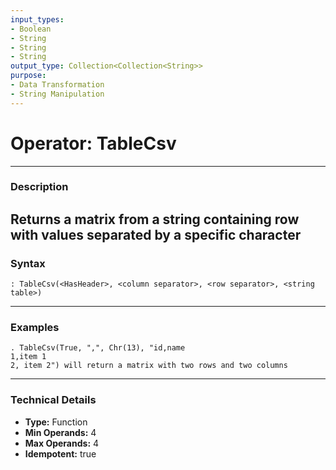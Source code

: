 ```yaml
---
input_types:
- Boolean
- String
- String
- String
output_type: Collection<Collection<String>>
purpose:
- Data Transformation
- String Manipulation
---
```

# Operator: TableCsv
---
### **Description**
Returns a matrix from a string containing row with values separated by a specific character
---
### **Syntax**
```
: TableCsv(<HasHeader>, <column separator>, <row separator>, <string table>)
```
---
### **Examples**
```
. TableCsv(True, ",", Chr(13), "id,name
1,item 1
2, item 2") will return a matrix with two rows and two columns
```
---
### **Technical Details**
- **Type:** Function
- **Min Operands:** 4
- **Max Operands:** 4
- **Idempotent:** true
